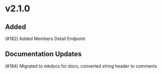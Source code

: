 # v2.1.0

## Added

(#182) Added Members Detail Endpoint

## Documentation Updates

(#184) Migrated to mkdocs for docs, converted string header to comments
